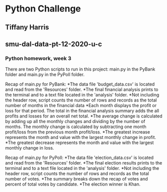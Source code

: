# Python Challenge
## Tiffany Harris
## smu-dal-data-pt-12-2020-u-c

### Python homework, week 3

There are two Python scripts to run in this project: main.py in the PyBank folder and main.py in the PyPoll folder.

Recap of main.py for PyBank:
*The data file 'budget_data.csv' is located and read from the 'Resources' folder.
*The final financial analysis prints to the terminal and to a text file located in the 'analysis' folder.
*Not including the header row, script counts the number of rows and records as the total number of months in the financial data
*Each month displays the profit or loss for that period. The total in the financial analysis summary adds the all profits and losses for an overall net total.
*The average change is calculated by adding up all the monthly changes and dividing by the number of months. The monthly change is calculated by subtracting one month profit/loss from the previous month profit/loss. 
*The greatest increase represents the month and value with the largest monthly change in profit.
*The greatest decrease represents the month and value with the largest monthly change in loss. 

Recap of main.py for PyPoll:
*The data file 'election_data.csv' is located and read from the 'Resources' folder.
*The final election results prints to the terminal and to a text file located in the 'analysis' folder.
*Not including the header row, script counts the number of rows and records as the total number of votes.
*The summary breaks down the recap of votes and percent of total votes by candidate.
*The election winner is Khan.
